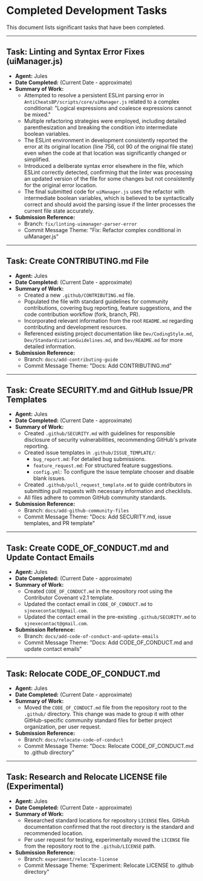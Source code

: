 # Completed Development Tasks

This document lists significant tasks that have been completed.

---

## Task: Linting and Syntax Error Fixes (uiManager.js)
- **Agent:** Jules
- **Date Completed:** (Current Date - approximate)
- **Summary of Work:**
    - Attempted to resolve a persistent ESLint parsing error in `AntiCheatsBP/scripts/core/uiManager.js` related to a complex conditional: "Logical expressions and coalesce expressions cannot be mixed."
    - Multiple refactoring strategies were employed, including detailed parenthesization and breaking the condition into intermediate boolean variables.
    - The ESLint environment in development consistently reported the error at its original location (line 756, col 90 of the original file state) even when the code at that location was significantly changed or simplified.
    - Introduced a deliberate syntax error elsewhere in the file, which ESLint correctly detected, confirming that the linter was processing an updated version of the file for some changes but not consistently for the original error location.
    - The final submitted code for `uiManager.js` uses the refactor with intermediate boolean variables, which is believed to be syntactically correct and should avoid the parsing issue if the linter processes the current file state accurately.
- **Submission Reference:**
    - Branch: `fix/linting-uimanager-parser-error`
    - Commit Message Theme: "Fix: Refactor complex conditional in uiManager.js"

---

## Task: Create CONTRIBUTING.md File
- **Agent:** Jules
- **Date Completed:** (Current Date - approximate)
- **Summary of Work:**
    - Created a new `.github/CONTRIBUTING.md` file.
    - Populated the file with standard guidelines for community contributions, covering bug reporting, feature suggestions, and the code contribution workflow (fork, branch, PR).
    - Incorporated relevant information from the root `README.md` regarding contributing and development resources.
    - Referenced existing project documentation like `Dev/CodingStyle.md`, `Dev/StandardizationGuidelines.md`, and `Dev/README.md` for more detailed information.
- **Submission Reference:**
    - Branch: `docs/add-contributing-guide`
    - Commit Message Theme: "Docs: Add CONTRIBUTING.md"

---

## Task: Create SECURITY.md and GitHub Issue/PR Templates
- **Agent:** Jules
- **Date Completed:** (Current Date - approximate)
- **Summary of Work:**
    - Created `.github/SECURITY.md` with guidelines for responsible disclosure of security vulnerabilities, recommending GitHub's private reporting.
    - Created issue templates in `.github/ISSUE_TEMPLATE/`:
        - `bug_report.md`: For detailed bug submissions.
        - `feature_request.md`: For structured feature suggestions.
        - `config.yml`: To configure the issue template chooser and disable blank issues.
    - Created `.github/pull_request_template.md` to guide contributors in submitting pull requests with necessary information and checklists.
    - All files adhere to common GitHub community standards.
- **Submission Reference:**
    - Branch: `docs/add-github-community-files`
    - Commit Message Theme: "Docs: Add SECURITY.md, issue templates, and PR template"

---

## Task: Create CODE_OF_CONDUCT.md and Update Contact Emails
- **Agent:** Jules
- **Date Completed:** (Current Date - approximate)
- **Summary of Work:**
    - Created `CODE_OF_CONDUCT.md` in the repository root using the Contributor Covenant v2.1 template.
    - Updated the contact email in `CODE_OF_CONDUCT.md` to `sjnexecontact@gmail.com`.
    - Updated the contact email in the pre-existing `.github/SECURITY.md` to `sjnexecontact@gmail.com`.
- **Submission Reference:**
    - Branch: `docs/add-code-of-conduct-and-update-emails`
    - Commit Message Theme: "Docs: Add CODE_OF_CONDUCT.md and update contact emails"

---

## Task: Relocate CODE_OF_CONDUCT.md
- **Agent:** Jules
- **Date Completed:** (Current Date - approximate)
- **Summary of Work:**
    - Moved the `CODE_OF_CONDUCT.md` file from the repository root to the `.github/` directory. This change was made to group it with other GitHub-specific community standard files for better project organization, per user request.
- **Submission Reference:**
    - Branch: `docs/relocate-code-of-conduct`
    - Commit Message Theme: "Docs: Relocate CODE_OF_CONDUCT.md to .github directory"

---

## Task: Research and Relocate LICENSE file (Experimental)
- **Agent:** Jules
- **Date Completed:** (Current Date - approximate)
- **Summary of Work:**
    - Researched standard locations for repository `LICENSE` files. GitHub documentation confirmed that the root directory is the standard and recommended location.
    - Per user request for testing, experimentally moved the `LICENSE` file from the repository root to the `.github/LICENSE` path.
- **Submission Reference:**
    - Branch: `experiment/relocate-license`
    - Commit Message Theme: "Experiment: Relocate LICENSE to .github directory"
